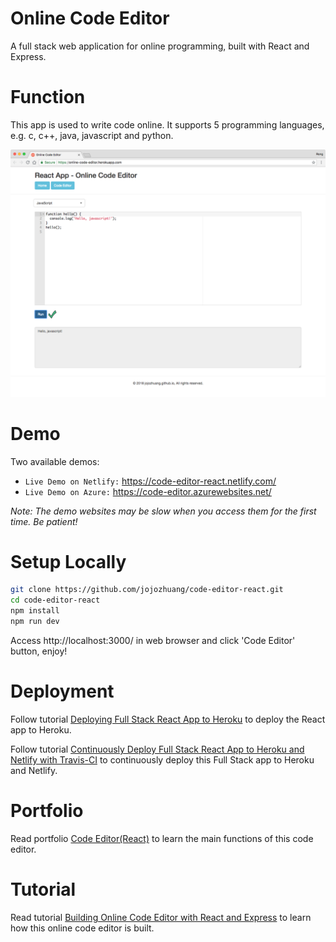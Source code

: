 # Online Code Editor
A full stack web application for online programming, built with React and Express.

# Function
This app is used to write code online. It supports 5 programming languages, e.g. c, c++, java, javascript and python.

<kbd>![image](/public/execute.png)</kbd>

# Demo
Two available demos:
* `Live Demo on Netlify:` <a href="https://code-editor-react.netlify.com/" target="\_blank">https://code-editor-react.netlify.com/</a>
* `Live Demo on Azure:` <a href="https://code-editor.azurewebsites.net/" target="\_blank">https://code-editor.azurewebsites.net/</a>

*Note: The demo websites may be slow when you access them for the first time. Be patient!*

# Setup Locally
```bash
git clone https://github.com/jojozhuang/code-editor-react.git
cd code-editor-react
npm install
npm run dev
```
Access http://localhost:3000/ in web browser and click 'Code Editor' button, enjoy!

# Deployment
Follow tutorial [Deploying Full Stack React App to Heroku](https://jojozhuang.github.io/tutorial/react/deploying-full-stack-react-app-to-heroku/) to deploy the React app to Heroku.

Follow tutorial [Continuously Deploy Full Stack React App to Heroku and Netlify with Travis-CI](https://jojozhuang.github.io/tutorial/react/continuously-deploy-full-stack-react-app-to-heroku-and-netlify-with-travis-ci/) to continuously deploy this Full Stack app to Heroku and Netlify.

# Portfolio
Read portfolio [Code Editor(React)](https://jojozhuang.github.io/portfolio/code-editor-react/) to learn the main functions of this code editor.

# Tutorial
Read tutorial [Building Online Code Editor with React and Express](https://jojozhuang.github.io/tutorial/react/building-online-code-editor-with-react-and-express/) to learn how this online code editor is built.
